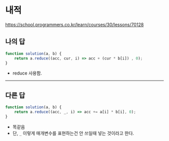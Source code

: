 # 내적

https://school.programmers.co.kr/learn/courses/30/lessons/70128

## 나의 답

```js
function solution(a, b) {
    return a.reduce((acc, cur, i) => acc + (cur * b[i]) , 0);
}
```

- reduce 사용함.


---

## 다른 답

```js
function solution(a, b) {
    return a.reduce((acc, _, i) => acc += a[i] * b[i], 0);
}
```

- 똑같음
- 단, `_` 이렇게 매개변수를 표현하는건 안 쓰일때 넣는 것이라고 한다.